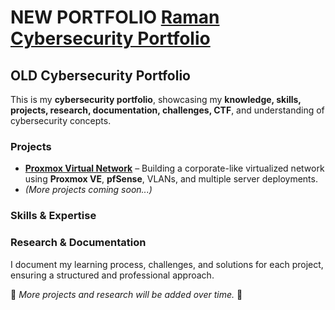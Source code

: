 # NEW PORTFOLIO [Raman Cybersecurity Portfolio](https://github.com/sapan322/Raman-Cybersecurity-Portfolio)

## OLD **Cybersecurity Portfolio**

This is my **cybersecurity portfolio**, showcasing my **knowledge, skills, projects, research, documentation, challenges, CTF**, and understanding of cybersecurity concepts.  

 
### **Projects**  
 - [**Proxmox Virtual Network**](https://github.com/sapan322/Cybersecurity-Portfolio/tree/main/Project%20Proxmox-Virtual-Network%20) – Building a corporate-like virtualized network using **Proxmox VE**, **pfSense**, VLANs, and multiple server deployments.  
- *(More projects coming soon...)*  

### **Skills & Expertise**  

### **Research & Documentation**  
I document my learning process, challenges, and solutions for each project, ensuring a structured and professional approach.  

📌 *More projects and research will be added over time.* 🚀  
